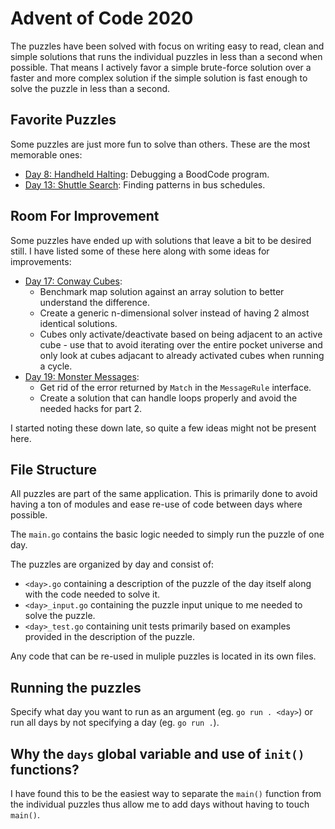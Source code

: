 # Advent of Code 2020

The puzzles have been solved with focus on writing easy to read, clean and simple solutions that runs the individual puzzles in less than a second when possible. That means I actively favor a simple brute-force solution over a faster and more complex solution if the simple solution is fast enough to solve the puzzle in less than a second.

## Favorite Puzzles

Some puzzles are just more fun to solve than others. These are the most memorable ones:

* [Day 8: Handheld Halting](08.go): Debugging a BoodCode program.
* [Day 13: Shuttle Search](13.go): Finding patterns in bus schedules.

## Room For Improvement

Some puzzles have ended up with solutions that leave a bit to be desired still. I have listed some of these here along with some ideas for improvements:

* [Day 17: Conway Cubes](17.go):
  * Benchmark map solution against an array solution to better understand the difference.
  * Create a generic n-dimensional solver instead of having 2 almost identical solutions.
  * Cubes only activate/deactivate based on being adjacent to an active cube - use that to avoid iterating over the entire pocket universe and only look at cubes adjacant to already activated cubes when running a cycle.
* [Day 19: Monster Messages](19.go):
  * Get rid of the error returned by `Match` in the `MessageRule` interface.
  * Create a solution that can handle loops properly and avoid the needed hacks for part 2.

I started noting these down late, so quite a few ideas might not be present here.

## File Structure

All puzzles are part of the same application. This is primarily done to avoid having a ton of modules and ease re-use of code between days where possible.

The `main.go` contains the basic logic needed to simply run the puzzle of one day.

The puzzles are organized by day and consist of:

* `<day>.go` containing a description of the puzzle of the day itself along with the code needed to solve it.
* `<day>_input.go` containing the puzzle input unique to me needed to solve the puzzle.
* `<day>_test.go` containing unit tests primarily based on examples provided in the description of the puzzle.

Any code that can be re-used in muliple puzzles is located in its own files.

## Running the puzzles

Specify what day you want to run as an argument (eg. `go run . <day>`) or run all days by not specifying a day (eg. `go run .`).

## Why the `days` global variable and use of `init()` functions?

I have found this to be the easiest way to separate the `main()` function from the individual puzzles thus allow me to add days without having to touch `main()`.
